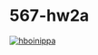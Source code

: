 # 567-hw2a
[![hboinippa](https://circleci.com/gh/hboinippa/567-hw2a.svg?style=svg)](https://app.circleci.com/pipelines/github/hboinippa/567-hw2a?branch=main&filter=all)
